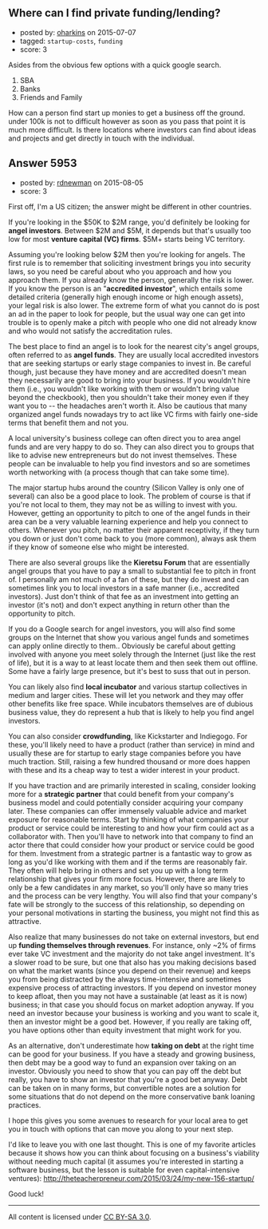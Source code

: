 ## Where can I find private funding/lending?

- posted by: [oharkins](https://stackexchange.com/users/1422371/oharkins) on 2015-07-07
- tagged: `startup-costs`, `funding`
- score: 3

Asides from the obvious few options with a quick google search. 
1. SBA 
2. Banks
3. Friends and Family

How can a person find start up monies to get a business off the ground. under 100k is not to difficult however as soon as you pass that point it is much more difficult. Is there locations where investors can find about ideas and projects and get directly in touch with the individual. 


## Answer 5953

- posted by: [rdnewman](https://stackexchange.com/users/3776977/rdnewman) on 2015-08-05
- score: 3

<p>First off, I'm a US citizen; the answer might be different in other countries.</p>

<p>If you're looking in the $50K to $2M range, you'd definitely be looking for <strong>angel investors</strong>.  Between $2M and $5M, it depends but that's usually too low for most <strong>venture capital (VC) firms</strong>.  $5M+ starts being VC territory.</p>

<p>Assuming you're looking below $2M then you're looking for angels.  The first rule is to remember that soliciting investment brings you into security laws, so you need be careful about who you approach and how you approach them.  If you already know the person, generally the risk is lower.  If you know the person is an "<strong>accredited investor</strong>", which entails some detailed criteria (generally high enough income or high enough assets), your legal risk is also lower.   The extreme form of what you cannot do is post an ad in the paper to look for people, but the usual way one can get into trouble is to openly make a pitch with people who one did not already know and who would not satisfy the accreditation rules.</p>

<p>The best place to find an angel is to look for the nearest city's angel groups, often referred to as <strong>angel funds</strong>. They are usually local accredited investors that are seeking startups or early stage companies to invest in.  Be careful though, just because they have money and are accredited doesn't mean they necessarily are good to bring into your business.  If you wouldn't hire them (i.e., you wouldn't like working with them or wouldn't bring value beyond the checkbook), then you shouldn't take their money even if they want you to -- the headaches aren't worth it.   Also be cautious that many organized angel funds nowadays try to act like VC firms with fairly one-side terms that benefit them and not you.</p>

<p>A local university's business college can often direct you to area angel funds and are very happy to do so.  They can also direct you to groups that like to advise new entrepreneurs but do not invest themselves.  These people can be invaluable to help you find investors and so are sometimes worth networking with (a process though that can take some time).</p>

<p>The major startup hubs around the country (Silicon Valley is only one of several) can also be a good place to look.   The problem of course is that if you're not local to them, they may not be as willing to invest with you.  However, getting an opportunity to pitch to one of the angel funds in their area can be a very valuable learning experience and help you connect to others.  Whenever you pitch, no matter their apparent receptivity, if they turn you down or just don't come back to you (more common), always ask them if they know of someone else who might be interested.</p>

<p>There are also several groups like the <strong>Kieretsu Forum</strong> that are essentially angel groups that you have to pay a small to substantial fee to pitch in front of.  I personally am not much of a fan of these, but they do invest and can sometimes link you to local investors in a safe manner (i.e., accredited investors).  Just don't think of that fee as an investment into getting an investor (it's not) and don't expect anything in return other than the opportunity to pitch.</p>

<p>If you do a Google search for angel investors, you will also find some groups on the Internet that show you various angel funds and sometimes can apply online directly to them..  Obviously be careful about getting involved with anyone you meet solely through the Internet (just like the rest of life), but it is a way to at least locate them and then seek them out offline.  Some have a fairly large presence, but it's best to suss that out in person.</p>

<p>You can likely also find <strong>local incubator</strong> and various startup collectives in medium and larger cities.  These will let you network and they may offer other benefits like free space.  While incubators themselves are of dubious business value, they do represent a hub that is likely to help you find angel investors.  </p>

<p>You can also consider <strong>crowdfunding</strong>, like Kickstarter and Indiegogo.  For these, you'll likely need to have a product (rather than service) in mind and usually these are for startup to early stage companies before you have much traction.  Still, raising a few hundred thousand or more does happen with these and its a cheap way to test a wider interest in your product.</p>

<p>If you have traction and are primarily interested in scaling, consider looking more for a <strong>strategic partner</strong> that could benefit from your company's business model and could potentially consider acquiring your company later.  These companies can offer immensely valuable advice and market exposure for reasonable terms.  Start by thinking of what companies your product or service could be interesting to and how your firm could act as a collaborator with.  Then you'll have to network into that company to find an actor there that could consider how your product or service could be good for them.  Investment from a strategic partner is a fantastic way to grow as long as you'd like working with them and if the terms are reasonably fair.   They often will help bring in others and set you up with a long term relationship that gives your firm more focus.  However, there are likely to only be a few candidates in any market, so you'll only have so many tries and the process can be very lengthy.  You will also find that your company's fate will be strongly to the success of this relationship, so depending on your personal motivations in starting the business, you might not find this as attractive.</p>

<p>Also realize that many businesses do not take on external investors, but end up <strong>funding themselves through revenues</strong>.  For instance, only ~2% of firms ever take VC investment and the majority do not take angel investment.   It's a slower road to be sure, but one that also has you making decisions based on what the market wants (since you depend on their revenue) and keeps you from being distracted by the always time-intensive and sometimes expensive process of attracting investors.   If you depend on investor money to keep afloat, then you may not have a sustainable (at least as it is now) business; in that case you should focus on market adoption anyway.  If you need an investor because your business is working and you want to scale it, then an investor might be a good bet.  However, if you really are taking off, you have options other than equity investment that might work for you.</p>

<p>As an alternative, don't underestimate how <strong>taking on debt</strong> at the right time can be good for your business.  If you have a steady and growing business, then debt may be a good way to fund an expansion over taking on an investor.  Obviously you need to show that you can pay off the debt but really, you have to show an investor that you're a good bet anyway.  Debt can be taken on in many forms, but convertible notes are a solution for some situations that do not depend on the more conservative bank loaning practices. </p>

<p>I hope this gives you some avenues to research for your local area to get you in touch with options that can move you along to your next step.</p>

<p>I'd like to leave you with one last thought.  This is one of my favorite articles because it shows how you can think about focusing on a business's viability without needing much capital (it assumes you're interested in starting a software business, but the lesson is suitable for even capital-intensive ventures):  <a href="http://theteacherpreneur.com/2015/03/24/my-new-156-startup/" rel="nofollow">http://theteacherpreneur.com/2015/03/24/my-new-156-startup/</a></p>

<p>Good luck!</p>




---

All content is licensed under [CC BY-SA 3.0](https://creativecommons.org/licenses/by-sa/3.0/).
